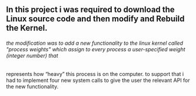 ## In this project i was required to download the Linux source code and then modify and Rebuild the Kernel.
###### the modification was to add a new functionality to the linux kernel called "process weights" which assign to every process a user-specified weight (integer number) that
represents how “heavy” this process is on the computer.
to support that i had to implement four new system calls to give the user the relevant API for the new functionality.  
